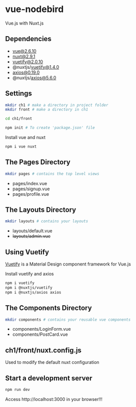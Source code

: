 # vue-nodebird
Vue.js with Nuxt.js

## Dependencies
* vue@2.6.10
* nuxt@2.9.1
* vuetify@2.0.10
* @nuxtjs/vuetify@1.4.0
* axios@0.19.0
* @nuxtjs/axios@5.6.0

## Settings
  
```bash
mkdir ch1 # make a directory in project folder
mkdir front # make a directory in ch1
```

```bash
cd ch1/front

npm init # To create 'package.json' file 
```

Install vue and nuxt

```bash
npm i vue nuxt
```

## The Pages Directory

```bash
mkdir pages # contains the top level views
```

* pages/index.vue
* pages/signup.vue
* pages/profile.vue

## The Layouts Directory

```bash
mkdir layouts # contains your layouts
```

* layouts/default.vue
* ~~layouts/admin.vue~~

## Using Vuetify

[Vuetify](https://vuetifyjs.com/ko/) is a Material Design component framework for Vue.js

Install vuetify and axios 

```bash
npm i vuetify
npm i @nuxtjs/vuetify
npm i @nuxtjs/axios axios
```

## The Components Directory

```bash
mkdir components # contains your reusable vue components
```

* components/LoginForm.vue
* components/PostCard.vue

## ch1/front/nuxt.config.js
Used to modify the default nuxt configuration

## Start a development server

```bash
npm run dev
```

Access http://localhost:3000 in your browser!!!